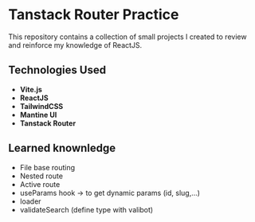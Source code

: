 # Tanstack Router Practice

This repository contains a collection of small projects I created to review and reinforce my knowledge of ReactJS.


## Technologies Used

- **Vite.js**
- **ReactJS**
- **TailwindCSS**
- **Mantine UI**
- **Tanstack Router**

## Learned knownledge
- File base routing
- Nested route
- Active route
- useParams hook -> to get dynamic params (id, slug,...)
- loader
- validateSearch (define type with valibot)


